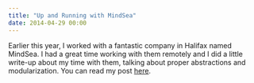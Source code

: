 ```yaml
---
title: "Up and Running with MindSea"
date: 2014-04-29 00:00
---
```


<p>Earlier this year, I worked with a fantastic company in Halifax named MindSea. I had a great time working with them remotely and I did a little write-up about my time with them, talking about proper abstractions and modularization. You can read my post <a href="http://www.mindsea.com/2014/04/up-and-running-with-mindsea-doing-it-the-right-way/">here</a>. </p>

<!-- more -->

